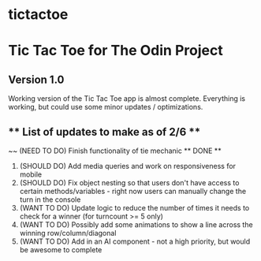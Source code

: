 # tictactoe
# Tic Tac Toe for The Odin Project

## Version 1.0
Working version of the Tic Tac Toe app is almost complete. Everything is working, but could use some minor updates / optimizations.

## ** List of updates to make as of 2/6 **

~~ (NEED TO DO) Finish functionality of tie mechanic ** DONE **
1. (SHOULD DO) Add media queries and work on responsiveness for mobile
2. (SHOULD DO) Fix object nesting so that users don't have access to certain methods/variables - right now users can manually change the turn in the console
3. (WANT TO DO) Update logic to reduce the number of times it needs to check for a winner (for turncount >= 5 only)
4. (WANT TO DO) Possibly add some animations to show a line across the winning row/column/diagonal
5. (WANT TO DO) Add in an AI component - not a high priority, but would be awesome to complete 
